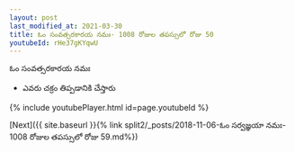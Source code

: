 ```yaml
---
layout: post
last_modified_at: 2021-03-30
title: ఓం సంవత్సరకారయ నమః- 1008 రోజుల తపస్సులో రోజు 50
youtubeId: rHe37gKYqwU
---
```

 
 
 ఓం సంవత్సరకారయ నమః  
 
 -  ఎవరు చక్రం తిప్పడానికి చేస్తారు 
 
  
 
  
 
 
 
 
 
 


{% include youtubePlayer.html id=page.youtubeId %}
 
[Next]({{ site.baseurl }}{% link  split2/_posts/2018-11-06-ఓం సర్వజ్ఞయా నమః- 1008 రోజుల తపస్సులో రోజు 59.md%})
 
